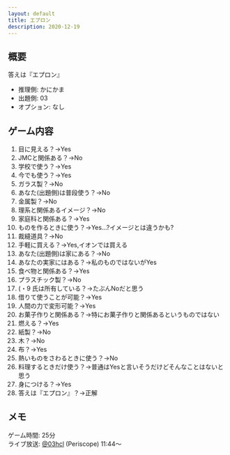 ```yaml
---
layout: default
title: エプロン
description: 2020-12-19
---
```


## 概要

答えは『エプロン』

- 推理側: かにかま
- 出題側: 03
- オプション: なし

## ゲーム内容

1. 目に見える？→Yes
2. JMCと関係ある？→No
3. 学校で使う？→Yes
4. 今でも使う？→Yes
5. ガラス製？→No
6. あなた(出題側)は普段使う？→No
7. 金属製？→No
8. 理系と関係あるイメージ？→No
9. 家庭科と関係ある？→Yes
10. ものを作るときに使う？→Yes…?イメージとは違うかも?
11. 裁縫道具？→No
12. 手軽に買える？→Yes,イオンでは買える
13. あなた(出題側)は家にある？→No
14. あなたの実家にはある？→私のものではないがYes
15. 食べ物と関係ある？→Yes
16. プラスチック製？→No
17. (・9 氏は所有している？→たぶんNoだと思う
18. 借りて使うことが可能？→Yes
19. 人間の力で変形可能？→Yes
20. お菓子作りと関係ある？→特にお菓子作りと関係あるというものではない
21. 燃える？→Yes
22. 紙製？→No
23. 木？→No
24. 布？→Yes
25. 熱いものをさわるときに使う？→No
26. 料理するときだけ使う？→普通はYesと言いそうだけどそんなことはないと思う
27. 身につける？→Yes
28. 答えは『エプロン』？→正解

## メモ

ゲーム時間: 25分  
ライブ放送: [@03hcl](https://www.periscope.tv/03hcl/1MYxNmQvwENJw?t=11m44s) (Periscope) 11:44～
